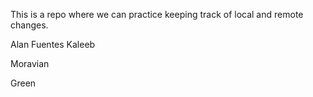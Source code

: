 This is a repo where we can practice keeping track of local and remote 
changes.

Alan Fuentes
Kaleeb

Moravian

Green
